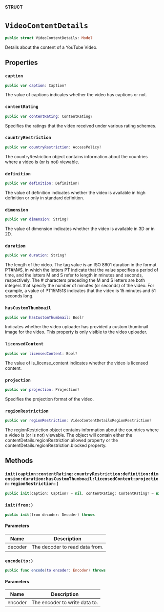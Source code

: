 **STRUCT**

# `VideoContentDetails`

```swift
public struct VideoContentDetails: Model
```

Details about the content of a YouTube Video.

## Properties
### `caption`

```swift
public var caption: Caption?
```

The value of captions indicates whether the video has captions or not.

### `contentRating`

```swift
public var contentRating: ContentRating?
```

Specifies the ratings that the video received under various rating schemes.

### `countryRestriction`

```swift
public var countryRestriction: AccessPolicy?
```

The countryRestriction object contains information about the countries where a video is (or is not) viewable.

### `definition`

```swift
public var definition: Definition?
```

The value of definition indicates whether the video is available in high definition or only in standard definition.

### `dimension`

```swift
public var dimension: String?
```

The value of dimension indicates whether the video is available in 3D or in 2D.

### `duration`

```swift
public var duration: String?
```

The length of the video. The tag value is an ISO 8601 duration in the format PT#M#S, in which the letters PT indicate that the value specifies a period of time, and the letters M and S refer to length in minutes and seconds, respectively. The # characters preceding the M and S letters are both integers that specify the number of minutes (or seconds) of the video. For example, a value of PT15M51S indicates that the video is 15 minutes and 51 seconds long.

### `hasCustomThumbnail`

```swift
public var hasCustomThumbnail: Bool?
```

Indicates whether the video uploader has provided a custom thumbnail image for the video. This property is only visible to the video uploader.

### `licensedContent`

```swift
public var licensedContent: Bool?
```

The value of is_license_content indicates whether the video is licensed content.

### `projection`

```swift
public var projection: Projection?
```

Specifies the projection format of the video.

### `regionRestriction`

```swift
public var regionRestriction: VideoContentDetailsRegionRestriction?
```

The regionRestriction object contains information about the countries where a video is (or is not) viewable. The object will contain either the contentDetails.regionRestriction.allowed property or the contentDetails.regionRestriction.blocked property.

## Methods
### `init(caption:contentRating:countryRestriction:definition:dimension:duration:hasCustomThumbnail:licensedContent:projection:regionRestriction:)`

```swift
public init(caption: Caption? = nil, contentRating: ContentRating? = nil, countryRestriction: AccessPolicy? = nil, definition: Definition? = nil, dimension: String? = nil, duration: String? = nil, hasCustomThumbnail: Bool? = nil, licensedContent: Bool? = nil, projection: Projection? = nil, regionRestriction: VideoContentDetailsRegionRestriction? = nil)
```

### `init(from:)`

```swift
public init(from decoder: Decoder) throws
```

#### Parameters

| Name | Description |
| ---- | ----------- |
| decoder | The decoder to read data from. |

### `encode(to:)`

```swift
public func encode(to encoder: Encoder) throws
```

#### Parameters

| Name | Description |
| ---- | ----------- |
| encoder | The encoder to write data to. |